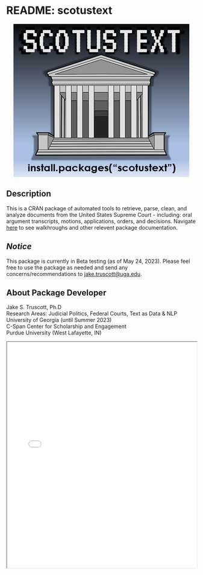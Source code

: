 # README: scotustext

<p align="center">
<img src= "https://github.com/JakeTruscott/scotustext/blob/d658fb53cb22d1304a9137154ece4434567eeb15/Misc/scotutext_coverimage.png"
</p>

## Description
This is a CRAN package of automated tools to retrieve, parse, clean, and analyze documents from the United States Supreme Court - including: oral argument transcripts, motions, applications, orders, and decisions. Navigate [here](https://github.com/JakeTruscott/scotustext/tree/04c9e25f162fd3202155184ca12c764acf79eb99/Walkthroughs) to see walkhroughs and other relevent package documentation.


## *Notice* 
This package is currently in Beta testing (as of May 24, 2023). Please feel free to use the package as needed and send any concerns/recommendations to jake.truscott@uga.edu. 

## About Package Developer
  
Jake S. Truscott, Ph.D <br>
Research Areas: Judicial Politics, Federal Courts, Text as Data & NLP <br>
University of Georgia (until Summer 2023) <br>
C-Span Center for Scholarship and Engagement <br>
Purdue University (West Lafayette, IN) <br>

  
  <iframe src="Walkthroughs/scotudocket-walkthrough.html" width="100%" height="600px"></iframe>
